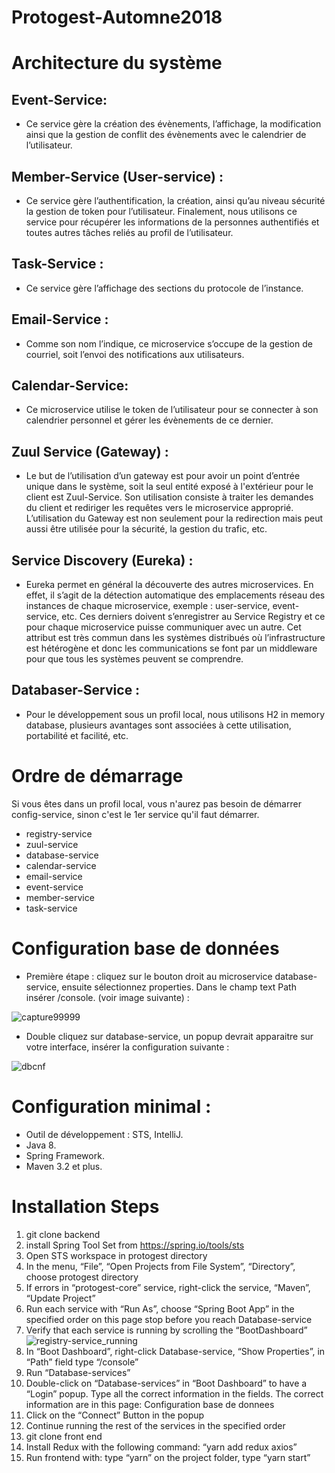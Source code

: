 # Protogest-Automne2018

# Architecture du système
## Event-Service: 
* Ce service gère la création des évènements, l’affichage, la modification ainsi que la gestion
                  de conflit des évènements avec le calendrier de l’utilisateur.
              
              
## Member-Service (User-service) : 
* Ce service gère l’authentification, la création, ainsi qu’au niveau sécurité la gestion de token pour l’utilisateur. Finalement, nous utilisons ce service pour récupérer les informations de la personnes authentifiés et toutes autres tâches reliés au profil de l’utilisateur.

## Task-Service : 
* Ce service gère l’affichage des sections du protocole de l’instance.

## Email-Service :
* Comme son nom l’indique, ce microservice s’occupe de la gestion de courriel, soit l’envoi des notifications aux utilisateurs.

## Calendar-Service: 
* Ce microservice utilise le token de l’utilisateur pour se connecter à son calendrier personnel et gérer les évènements de ce dernier.

## Zuul Service (Gateway) : 
* Le but de l’utilisation d’un gateway est pour avoir un point d’entrée unique dans le système, soit la seul entité exposé à l'extérieur pour le client est Zuul-Service. Son utilisation consiste à traiter les demandes du client et rediriger les requêtes vers le microservice approprié. L’utilisation du Gateway est non seulement pour la redirection mais peut aussi être utilisée pour la sécurité, la gestion du trafic, etc.

## Service Discovery (Eureka) :
* Eureka permet en général la découverte des autres microservices. En effet, il s’agit de la détection automatique des emplacements réseau des instances de chaque microservice, exemple : user-service, event-service, etc. Ces derniers doivent s’enregistrer au Service Registry et ce pour chaque microservice puisse communiquer avec un autre. Cet attribut est très commun dans les systèmes distribués où l’infrastructure est hétérogène et donc les communications se font par un middleware pour que tous les systèmes peuvent se comprendre.

## Databaser-Service :
* Pour le développement sous un profil local, nous utilisons H2 in memory database, plusieurs avantages sont associées à cette utilisation, portabilité et facilité, etc.

# Ordre de démarrage
 Si vous êtes dans un profil local, vous n'aurez pas besoin de démarrer config-service, sinon c'est le 1er service qu'il faut démarrer.
 * registry-service
 * zuul-service
 * database-service
 * calendar-service
 * email-service
 * event-service
 * member-service
 * task-service

# Configuration base de données
* Première étape : cliquez sur le bouton droit au microservice database-service, ensuite sélectionnez properties. Dans le champ text Path insérer /console. (voir image suivante) :

![capture99999](https://user-images.githubusercontent.com/14218094/43403269-a1b68120-93e2-11e8-976e-875a6bbaf375.PNG)

* Double cliquez sur database-service, un popup devrait apparaitre sur votre interface, insérer la configuration suivante : 

![dbcnf](https://user-images.githubusercontent.com/14218094/43403388-ecb36602-93e2-11e8-8697-a1c7b41889c3.PNG)


# Configuration minimal :
* Outil de développement : STS, IntelliJ.
* Java 8.
* Spring Framework.
* Maven 3.2 et plus.

# Installation Steps
1. git clone backend 
2. install Spring Tool Set from https://spring.io/tools/sts 
3. Open STS workspace in protogest directory 
4. In the menu, “File”, “Open Projects from File System”, “Directory”, choose protogest directory 
5. If errors in “protogest-core” service, right-click the service, “Maven”, “Update Project” 
6. Run each service with “Run As”, choose “Spring Boot App” in the specified order on this page stop before you reach Database-service
7. Verify that each service is running by scrolling the “BootDashboard” 
![registry-service_running](https://user-images.githubusercontent.com/15021743/46249766-b1628980-c3fc-11e8-8a23-ddaebbe6e93f.png)
8. In “Boot Dashboard”, right-click Database-service, “Show Properties”, in “Path” field type “/console” 
9. Run “Database-services” 
10. Double-click on “Database-services” in “Boot Dashboard” to have a “Login” popup. Type all the correct information in the fields. The correct information are in this page: Configuration base de donnees
11. Click on the “Connect” Button in the popup
12. Continue running the rest of the services in the specified order
13. git clone front end 
14. Install Redux with the following command: “yarn add redux axios” 
15. Run frontend with: type “yarn” on the project folder, type “yarn start” 
